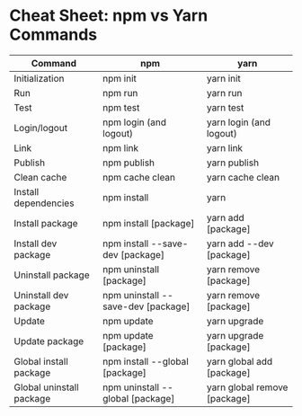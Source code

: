 # Cheat Sheet: npm vs Yarn Commands

Command                   |npm                                 |yarn                                |
--------------------------|------------------------------------|------------------------------------|
Initialization            |npm init                            |yarn init                           |
Run                       |npm run                             |yarn run                            |
Test                      |npm test                            |yarn test                           |
Login/logout              |npm login (and logout)              |yarn login (and logout)             |
Link                      |npm link                            |yarn link                           |
Publish                   |npm publish                         |yarn publish                        |
Clean cache               |npm cache clean                     |yarn cache clean                    |
Install dependencies      |npm install                         |yarn                                |
Install package           |npm install [package]               |yarn add [package]                  |
Install dev package       |npm install --save-dev [package]    |yarn add --dev [package]            |
Uninstall package         |npm uninstall [package]             |yarn remove [package]               |
Uninstall dev package     |npm uninstall --save-dev [package]  |yarn remove [package]               |
Update                    |npm update                          |yarn upgrade                        |
Update package            |npm update [package]                |yarn upgrade [package]              |
Global install package    |npm install --global [package]      |yarn global add [package]           |
Global uninstall package  |npm uninstall --global [package]    |yarn global remove [package]        |
